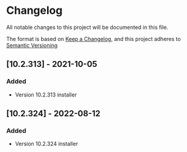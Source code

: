 # Changelog

All notable changes to this project will be documented in this file.

The format is based on [Keep a Changelog](https://keepachangelog.com/en/1.0.0/),
and this project adheres to [Semantic Versioning](https://semver.org/spec/v2.0.0.html)

## [10.2.313] - 2021-10-05

### Added

- Version 10.2.313 installer

## [10.2.324] - 2022-08-12

### Added

- Version 10.2.324 installer